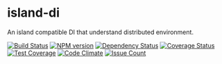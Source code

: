 # island-di

An island compatible DI that understand distributed environment.


[![Build Status](https://api.travis-ci.org/spearhead-ea/island-di.svg?branch=master)](https://travis-ci.org/spearhead-ea/island-di)
[![NPM version](https://badge.fury.io/js/island-di.svg)](http://badge.fury.io/js/island-di)
[![Dependency Status](https://david-dm.org/spearhead-ea/island-di/status.svg)](https://david-dm.org/spearhead-ea/island-di)
[![Coverage Status](https://coveralls.io/repos/github/spearhead-ea/island-di/badge.svg?branch=master)](https://coveralls.io/github/spearhead-ea/island-di?branch=master)
[![Test Coverage](https://codeclimate.com/github/spearhead-ea/island-di/badges/coverage.svg)](https://codeclimate.com/github/spearhead-ea/island-di/coverage)
[![Code Climate](https://codeclimate.com/github/spearhead-ea/island-di/badges/gpa.svg)](https://codeclimate.com/github/spearhead-ea/island-di)
[![Issue Count](https://codeclimate.com/github/spearhead-ea/island-di/badges/issue_count.svg)](https://codeclimate.com/github/spearhead-ea/island-di)
